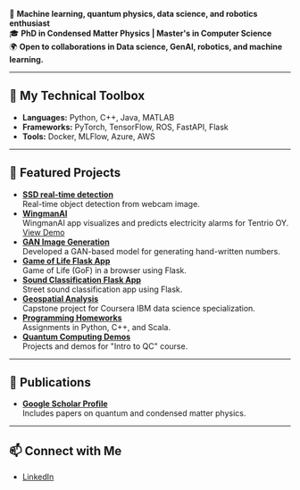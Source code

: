 
🚀 **Machine learning, quantum physics, data science, and robotics enthusiast**  
🎓 **PhD in Condensed Matter Physics | Master's in Computer Science**  
🌍 **Open to collaborations in Data science, GenAI, robotics, and machine learning.**

---

## 🔧 My Technical Toolbox
- **Languages:** Python, C++, Java, MATLAB  
- **Frameworks:** PyTorch, TensorFlow, ROS, FastAPI, Flask  
- **Tools:** Docker, MLFlow, Azure, AWS  

---

## 🌟 Featured Projects
- [**SSD real-time detection**](https://github.com/msilaev/SSD300-realtime)    
  Real-time object detection from webcam image.
- [**WingmanAI**](https://github.com/markkukippola/wingmanAI)    
  WingmanAI app visualizes and predicts electricity alarms for Tentrio OY.     
  [View Demo](demos/G04-FinalPresentation-Spring2024.pdf)
- [**GAN Image Generation**](https://github.com/msilaev/GAN-MNIST)  
  Developed a GAN-based model for generating hand-written numbers.
- [**Game of Life Flask App**](https://github.com/msilaev/flask_deploy_example)  
  Game of Life (GoF) in a browser using Flask.
- [**Sound Classification Flask App**](https://github.com/msilaev/sound-recognition-app-bus-car-tram)  
  Street sound classification app using Flask.
- [**Geospatial Analysis**](https://github.com/msilaev/IBM-Capstone)  
  Capstone project for Coursera IBM data science specialization.
- [**Programming Homeworks**](https://github.com/msilaev/Programming-Course-Projects)  
  Assignments in Python, C++, and Scala.
- [**Quantum Computing Demos**](https://github.com/msilaev/qiskit)  
  Projects and demos for "Intro to QC" course.

---

## 🌟 Publications
- [**Google Scholar Profile**](https://scholar.google.com/citations?user=PMj0KZIAAAAJ&hl=ru)  
  Includes papers on quantum and condensed matter physics.

---

## 📫 Connect with Me
- [LinkedIn](https://www.linkedin.com/in/mike-silaev-1b7b1678/)  
